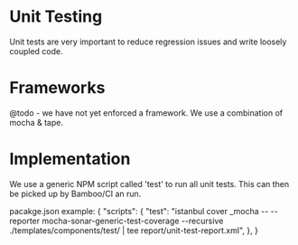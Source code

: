 # Unit Testing

Unit tests are very important to reduce regression issues and write loosely coupled code.

# Frameworks #

@todo - we have not yet enforced a framework. We use a combination of mocha & tape.

# Implementation #

We use a generic NPM script called 'test' to run all unit tests. This can then be picked up by Bamboo/CI an run.

pacakge.json example:
{
	"scripts": {
		"test": "istanbul cover _mocha -- --reporter mocha-sonar-generic-test-coverage --recursive ./templates/components/test/ | tee report/unit-test-report.xml",
	},
}



